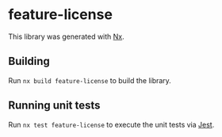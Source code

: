 # feature-license

This library was generated with [Nx](https://nx.dev).

## Building

Run `nx build feature-license` to build the library.

## Running unit tests

Run `nx test feature-license` to execute the unit tests via [Jest](https://jestjs.io).
